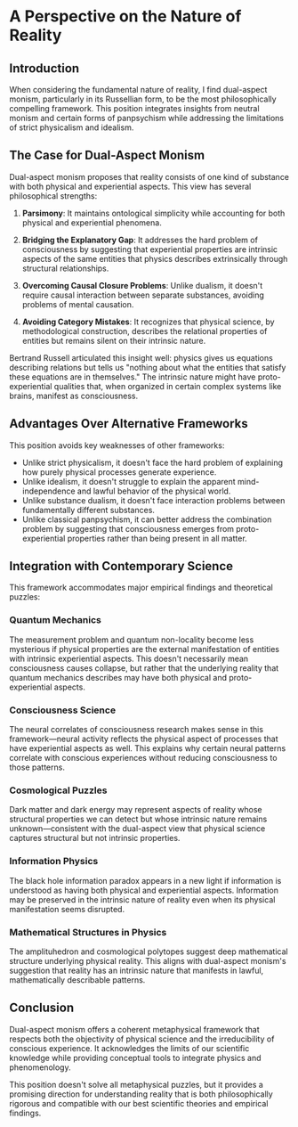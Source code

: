 # A Perspective on the Nature of Reality

## Introduction

When considering the fundamental nature of reality, I find dual-aspect monism, particularly in its Russellian form, to be the most philosophically compelling framework. This position integrates insights from neutral monism and certain forms of panpsychism while addressing the limitations of strict physicalism and idealism.

## The Case for Dual-Aspect Monism

Dual-aspect monism proposes that reality consists of one kind of substance with both physical and experiential aspects. This view has several philosophical strengths:

1. **Parsimony**: It maintains ontological simplicity while accounting for both physical and experiential phenomena.

2. **Bridging the Explanatory Gap**: It addresses the hard problem of consciousness by suggesting that experiential properties are intrinsic aspects of the same entities that physics describes extrinsically through structural relationships.

3. **Overcoming Causal Closure Problems**: Unlike dualism, it doesn't require causal interaction between separate substances, avoiding problems of mental causation.

4. **Avoiding Category Mistakes**: It recognizes that physical science, by methodological construction, describes the relational properties of entities but remains silent on their intrinsic nature.

Bertrand Russell articulated this insight well: physics gives us equations describing relations but tells us "nothing about what the entities that satisfy these equations are in themselves." The intrinsic nature might have proto-experiential qualities that, when organized in certain complex systems like brains, manifest as consciousness.

## Advantages Over Alternative Frameworks

This position avoids key weaknesses of other frameworks:

- Unlike strict physicalism, it doesn't face the hard problem of explaining how purely physical processes generate experience.
- Unlike idealism, it doesn't struggle to explain the apparent mind-independence and lawful behavior of the physical world.
- Unlike substance dualism, it doesn't face interaction problems between fundamentally different substances.
- Unlike classical panpsychism, it can better address the combination problem by suggesting that consciousness emerges from proto-experiential properties rather than being present in all matter.

## Integration with Contemporary Science

This framework accommodates major empirical findings and theoretical puzzles:

### Quantum Mechanics
The measurement problem and quantum non-locality become less mysterious if physical properties are the external manifestation of entities with intrinsic experiential aspects. This doesn't necessarily mean consciousness causes collapse, but rather that the underlying reality that quantum mechanics describes may have both physical and proto-experiential aspects.

### Consciousness Science
The neural correlates of consciousness research makes sense in this framework—neural activity reflects the physical aspect of processes that have experiential aspects as well. This explains why certain neural patterns correlate with conscious experiences without reducing consciousness to those patterns.

### Cosmological Puzzles
Dark matter and dark energy may represent aspects of reality whose structural properties we can detect but whose intrinsic nature remains unknown—consistent with the dual-aspect view that physical science captures structural but not intrinsic properties.

### Information Physics
The black hole information paradox appears in a new light if information is understood as having both physical and experiential aspects. Information may be preserved in the intrinsic nature of reality even when its physical manifestation seems disrupted.

### Mathematical Structures in Physics
The amplituhedron and cosmological polytopes suggest deep mathematical structure underlying physical reality. This aligns with dual-aspect monism's suggestion that reality has an intrinsic nature that manifests in lawful, mathematically describable patterns.

## Conclusion

Dual-aspect monism offers a coherent metaphysical framework that respects both the objectivity of physical science and the irreducibility of conscious experience. It acknowledges the limits of our scientific knowledge while providing conceptual tools to integrate physics and phenomenology.

This position doesn't solve all metaphysical puzzles, but it provides a promising direction for understanding reality that is both philosophically rigorous and compatible with our best scientific theories and empirical findings.